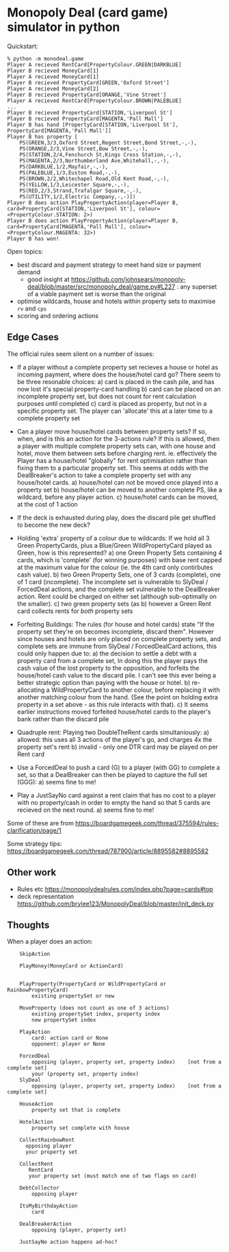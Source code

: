 Monopoly Deal (card game) simulator in python
=====

Quickstart:

```
% python -m monodeal.game
Player A recieved RentCard[PropertyColour.GREEN|DARKBLUE]
Player B recieved MoneyCard[1]
Player A recieved MoneyCard[1]
Player B recieved PropertyCard[GREEN,'Oxford Street']
Player A recieved MoneyCard[2]
Player B recieved PropertyCard[ORANGE,'Vine Street']
Player A recieved RentCard[PropertyColour.BROWN|PALEBLUE]
...
Player B recieved PropertyCard[STATION,'Liverpool St']
Player B recieved PropertyCard[MAGENTA,'Pall Mall']
Player B has hand [PropertyCard[STATION,'Liverpool St'], PropertyCard[MAGENTA,'Pall Mall']]
Player B has property [
    PS(GREEN,3/3,Oxford Street,Regent Street,Bond Street,-,-), 
    PS(ORANGE,2/3,Vine Street,Bow Street,-,-), 
    PS(STATION,2/4,Fenchurch St,Kings Cross Station,-,-), 
    PS(MAGENTA,2/3,Northumberland Ave,Whitehall,-,-), 
    PS(DARKBLUE,1/2,Mayfair,-,-), 
    PS(PALEBLUE,1/3,Euston Road,-,-), 
    PS(BROWN,2/2,Whitechapel Road,Old Kent Road,-,-), 
    PS(YELLOW,1/3,Leicester Square,-,-), 
    PS(RED,2/3,Strand,Trafalgar Square,-,-), 
    PS(UTILITY,1/2,Electric Company,-,-)])
Player B does action PlayPropertyAction(player=Player B, card=PropertyCard[STATION,'Liverpool St'], colour=<PropertyColour.STATION: 2>)
Player B does action PlayPropertyAction(player=Player B, card=PropertyCard[MAGENTA,'Pall Mall'], colour=<PropertyColour.MAGENTA: 32>)
Player B has won!
```

Open topics:
* best discard and payment strategy to meet hand size or payment demand
    * good insight at https://github.com/johnsears/monopoly-deal/blob/master/src/monopoly_deal/game.py#L227 : any superset of a viable payment set is worse than the original
* optimise wildcards, house and hotels within property sets to maximise `rv` and `cps`
* scoring and ordering actions

Edge Cases
-----
The official rules seem silent on a number of issues:

* If a player without a complete property set recieves a house or hotel as incoming payment, where does the house/hotel card go? There seem to be three resonable choices:
    a) card is placed in the cash pile, and has now lost it's special property-card handling
    b) card can be placed on an incomplete property set, but does not count for rent calculation purposes until completed
    c) card is placed as property, but not in a specific property set. The player can 'allocate' this at a later time to a complete property set
* Can a player move house/hotel cards between property sets? If so, when, and is this an action for the 3-actions rule? If this is allowed, then a player with multiple complete property sets can, with one house and hotel, move them between sets before charging rent. ie. effectively the Player has a house/hotel "globally" for rent optimisation rather than fixing them to a particular property set. This seems at odds with the DealBreaker's action to take a complete property set with any house/hotel cards.
    a) house/hotel can not be moved once played into a property set
    b) house/hotel can be moved to another complete PS, like a wildcard, before any player action.
    c) house/hotel cards can be moved, at the cost of 1 action
* If the deck is exhausted during play, does the discard pile get shuffled to become the new deck?
* Holding 'extra' property of a colour due to wildcards: If we hold all 3 Green PropertyCards, plus a Blue/Green WildPropertyCard played as Green, how is this represented?
    a) one Green Property Sets containing 4 cards, which is 'complete' (for winning purposes) with base rent capped at the maximum value for the colour (ie. the 4th card only contirbutes cash value).
    b) two Green Property Sets, one of 3 cards (complete), one of 1 card (incomplete). The incomplete set is vulnerable to SlyDeal / ForcedDeal actions, and the complete set vulnerable to the DealBreaker action. Rent could be charged on either set (although sub-optimally on the smaller).
    c) two green property sets (as b) however a Green Rent card collects rents for *both* property sets

* Forfeiting Buildings:  The rules (for house and hotel cards) state "If the property set they're on becomes incomplete, discard them". However since houses and hotels are only placed on complete property sets, and complete sets are immune from SlyDeal / ForcedDealCard actions, this could only happen due to:
    a) the decision to settle a debt with a property card from a complete set, In doing this the player pays the cash value of the lost property to the opposition, and forfeits the house/hotel cash value to the discard pile. I can't see this ever being a better strategic option than paying with the house or hotel.
    b) re-allocating a WildPropertyCard to another colour, before replacing it with another matching colour from the hand. (See the point on holding extra property in a set above - as this rule interacts with that).
    c) It seems earlier instructions moved forfeited house/hotel cards to the player's bank rather than the discard pile
* Quadruple rent: Playing two DoubleTheRent cards simultaniously:
    a) allowed: this uses all 3 actions of the player's go, and charges 4x the property set's rent
    b) invalid - only one DTR card may be played on per Rent card

* Use a ForcedDeal to push a card (G) to a player (with GG) to complete a set, so that a DealBreaker can then be played to capture the full set (GGG):
    a) seems fine to me!
* Play a JustSayNo card against a rent claim that has no cost to a player with no property/cash in order to empty the hand so that 5 cards are recieved on the next round.
    a) seems fine to me!

Some of these are from https://boardgamegeek.com/thread/375594/rules-clarification/page/1

Some strategy tips: https://boardgamegeek.com/thread/787900/article/8895582#8895582


Other work
---
* Rules etc https://monopolydealrules.com/index.php?page=cards#top
* deck representation https://github.com/brylee123/MonopolyDeal/blob/master/init_deck.py

Thoughts
----
When a player does an action:
```
    SkipAction

    PlayMoney(MoneyCard or ActionCard)


    PlayProperty(PropertyCard or WildPropertyCard or RainbowPropertyCard)
        existing propertySet or new
  
    MoveProperty (does not count as one of 3 actions)
        existing propertySet index, property index
        new propertySet index
  
    PlayAction
        card: action card or None
        opponent: player or None
   
    ForcedDeal
        opposing (player, property set, property index)    [not from a complete set]
        your (property set, property index)
    SlyDeal
        opposing (player, property set, property index)    [not from a complete set]
   
    HouseAction
        property set that is complete
    
    HotelAction
        property set complete with house
   
    CollectRainbowRent
      opposing player
      your property set

    CollectRent
       RentCard
       your property set (must match one of two flags on card)

    DebtCollector
    	opposing player

    ItsMyBirthdayAction
        card

    DealBreakerAction
        opposing (player, property set)

    JustSayNo action happens ad-hoc?
```
